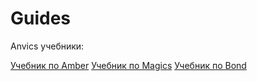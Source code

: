 # Guides
Anvics учебники:

[Учебник по Amber](Amber.md)
[Учебник по Magics](Magics.md)
[Учебник по Bond](Bond.md)

